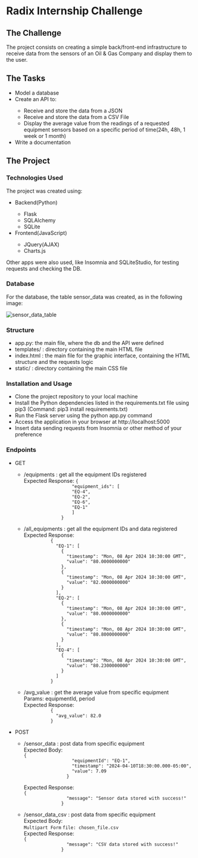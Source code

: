 <h1>Radix Internship Challenge</h1>

<h2>The Challenge</h2>
The project consists on creating a simple back/front-end infrastructure to receive data from the sensors of an Oil & Gas Company and display them to the user.

<h2>The Tasks</h2>
<ul>
  <li>Model a database</li>
  <li>Create an API to:</li>
  <ul>
    <li>Receive and store the data from a JSON</li>
    <li>Receive and store the data from a CSV File</li>
    <li>Display the average value from the readings of a requested equipment sensors based on a specific period of time(24h, 48h, 1 week or 1 month)</li>
  </ul>
  <li>Write a documentation</li>
</ul>

<h2>The Project</h2>
<h3>Technologies Used</h3>
  The project was created using: 
  <ul>
    <li>Backend(Python)</li>
      <ul>
        <li>Flask</li>
        <li>SQLAlchemy</li>
        <li>SQLite</li>
      </ul>
    <li>Frontend(JavaScript)</li>
      <ul>
        <li>JQuery(AJAX)</li>
        <li>Charts.js</li>
      </ul>
  </ul>

  Other apps were also used, like Insomnia and SQLiteStudio, for testing requests and checking the DB.
  
  <h3>Database</h3>
  For the database, the table sensor_data was created, as in the following image:
    
  ![sensor_data_table](https://github.com/guiSantiago/Desafio-Radix/assets/68828288/759dfbc4-fe7a-400c-8a69-80879aa27b37)
  
  <h3>Structure</h3>
  <ul>
  <li>app.py: the main file, where the db and the API were defined</li>
  <li>templates/ : directory containing the main HTML file </li>
    <li>index.html : the main file for the graphic interface, containing the HTML structure and the requests logic</li>
  <li>static/ : directory containing the main CSS file </li>
  </ul>

  <h3>Installation and Usage</h3>
  <ul>
  <li>Clone the project repository to your local machine</li>
  <li>Install the Python dependencies listed in the requirements.txt file using pip3 (Command: pip3 install requirements.txt)</li>
  <li>Run the Flask server using the python app.py command</li>
  <li>Access the application in your browser at http://localhost:5000</li>
  <li>Insert data sending requests from Insomnia or other method of your preference</li>
  </ul>

  <h3>Endpoints</h3>
  <ul>
  <li>GET</li>
    <ul>
      <li>/equipments : get all the equipment IDs registered</li>
        Expected Response:
        <code>{
                  "equipment_ids": [
                  "EQ-4",
                  "EQ-2",
                  "EQ-6",
                  "EQ-1"
                  ]
              }
        </code>
      <li>/all_equipments : get all the equipment IDs and data registered</li>
         Expected Response:
        <code>
          {
            "EQ-1": [
              {
                "timestamp": "Mon, 08 Apr 2024 10:30:00 GMT",
                "value": "80.0000000000"
              },
              {
                "timestamp": "Mon, 08 Apr 2024 10:30:00 GMT",
                "value": "82.0000000000"
              }
            ],
            "EQ-2": [
              {
                "timestamp": "Mon, 08 Apr 2024 10:30:00 GMT",
                "value": "80.0000000000"
              },
              {
                "timestamp": "Mon, 08 Apr 2024 10:30:00 GMT",
                "value": "80.8000000000"
              }
            ],
            "EQ-4": [
              {
                "timestamp": "Mon, 08 Apr 2024 10:30:00 GMT",
                "value": "80.2300000000"
              }
            ]
          }
        </code>   
        <li>/avg_value : get the average value from specific equipment</li>
        Params: equipmentId, period <br>
        Expected Response:
        <code>
          {
            "avg_value": 82.0
          }
        </code>
    </ul>
    <li>POST</li>
    <ul>
      <li>/sensor_data : post data from specific equipment</li>
        Expected Body: <br>
         <code>{
                  "equipmentId": "EQ-1",
                  "timestamp": "2024-04-10T18:30:00.000-05:00",
                  "value": 7.09
                }  
        </code>
        <br>
        Expected Response:<br>
        <code>{
                "message": "Sensor data stored with success!"
              }
        </code>
      <li>/sensor_data_csv : post data from specific equipment</li>
        Expected Body: <br>
         <code>Multipart Form</code>
        <code>file: chosen_file.csv</code>
        <br>
        Expected Response:<br>
        <code>{
                "message": "CSV data stored with success!"
              }
        </code>
    </ul>
  </ul>

  

  







